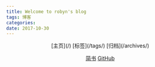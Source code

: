```yaml
---
title: Welcome to robyn's blog
tags: 博客
categories: 
date: 2017-10-30
---
```

<center>
[主页](/) 
[标签](/tags/)
[归档](/archives/)

[简书](http://www.jianshu.com/u/86c7c137f770)  	        	   	       [GitHub](https://github.com/robynnnn)
</center>
